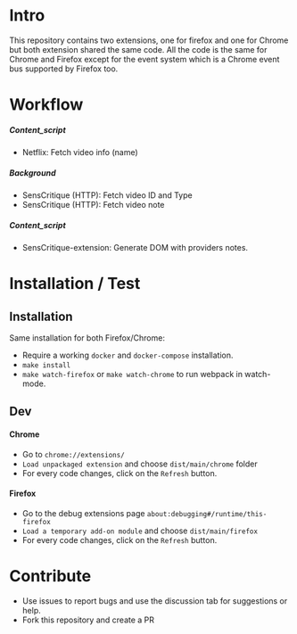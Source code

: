 # Intro
This repository contains two extensions, one for firefox and one for Chrome but both extension shared the same code.
All the code is the same for Chrome and Firefox except for the event system which is a Chrome event bus supported by Firefox too.

# Workflow
##### Content_script
- Netflix: Fetch video info (name)
##### Background
- SensCritique (HTTP): Fetch video ID and Type
- SensCritique (HTTP): Fetch video note
##### Content_script
- SensCritique-extension: Generate DOM with providers notes.

# Installation / Test
## Installation
Same installation for both Firefox/Chrome: 
- Require a working `docker` and `docker-compose` installation.
- `make install`
- `make watch-firefox` or `make watch-chrome` to run webpack in watch-mode.
## Dev
#### Chrome
- Go to `chrome://extensions/`
- `Load unpackaged extension` and choose `dist/main/chrome` folder
- For every code changes, click on the `Refresh` button.

#### Firefox
- Go to the debug extensions page `about:debugging#/runtime/this-firefox`
- `Load a temporary add-on module` and choose `dist/main/firefox`
- For every code changes, click on the `Refresh` button.

# Contribute
- Use issues to report bugs and use the discussion tab for suggestions or help.
- Fork this repository and create a PR 
